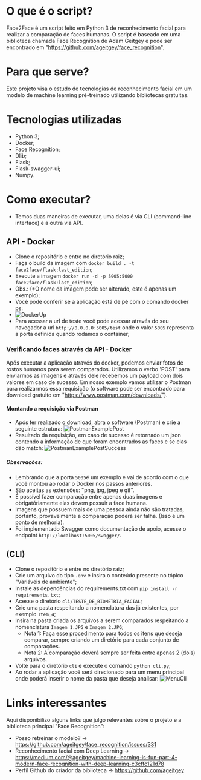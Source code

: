 # O que é o script?
Face2Face é um script feito em Python 3 de reconhecimento facial para realizar a comparação de faces humanas. 
O script é baseado em uma biblioteca chamada Face Recognition de Adam Geitgey e pode ser encontrado em "https://github.com/ageitgey/face_recognition".

# Para que serve?
Este projeto visa o estudo de tecnologias de reconhecimento facial em um modelo de machine learning pré-treinado utilizando bibliotecas gratuitas.

# Tecnologias utilizadas
* Python 3;
* Docker;
* Face Recognition;
* Dlib;
* Flask;
* Flask-swagger-ui;
* Numpy.


# Como executar?
 - Temos duas maneiras de executar, uma delas é via CLI (command-line interface) e a outra via API.

## API - Docker
 * Clone o repositório e entre no diretório raiz;
 * Faça o build da imagem com `docker build . -t face2face/flask:last_edition`;
 * Execute a imagem `docker run -d -p 5005:5000 face2face/flask:last_edition`;
 * Obs.: (*O nome da imagem pode ser alterado, este é apenas um exemplo);
 * Você pode conferir se a aplicação está de pé com o comando docker ps:
 * ![DockerUp](https://media.githubusercontent.com/media/jeanazuos/Face2Face/master/static/doc_media/docker_up.png)
 * Para acessar a url de teste você pode acessar através do seu navegador a url `http://0.0.0.0:5005/test` onde o valor `5005` representa a porta definida quando rodamos o container;

### Verificando faces através da API - Docker
 Após executar a aplicação através do docker, podemos enviar fotos de rostos humanos para serem comparados.
 Utilizamos o verbo 'POST' para enviarmos as imagens e através dele recebemos um payload com dois valores em caso de sucesso. Em nosso exemplo vamos utilizar o Postman para realizarmos essa requisição (o software pode ser encontrado para download gratuito em "https://www.postman.com/downloads/").
#### Montando a requisição via Postman
* Após ter realizado o download, abra o software (Postman) e crie a seguinte estrutura:
![PostmanExamplePost](https://media.githubusercontent.com/media/jeanazuos/Face2Face/master/static/doc_media/postman_post_example.png)
* Resultado da requisição, em caso de sucesso é retornado um json contendo a informação de que foram encontrados as faces e se elas dão match:
![PostmanExamplePostSuccess](https://media.githubusercontent.com/media/jeanazuos/Face2Face/master/static/doc_media/postman_post_result.png)

##### Observações:
* Lembrando que a porta `5005`é um exemplo e vai de acordo com o que você montou ao rodar o Docker nos passos anteriores.
* São aceitas as extensões: "png, jpg, jpeg e gif".
* É possível fazer comparação entre apenas duas imagens e obrigatóriamente elas devem possuir a face humana.
* Imagens que possuem mais de uma pessoa ainda não são tratadas, portanto, provavelmente a comparação poderá ser falha. (Isso é um ponto de melhoria).
* Foi implementado Swagger como documentação de apoio, acesse o endpoint `http://localhost:5005/swagger/`.
 
## (CLI)
 * Clone o repositório e entre no diretório raiz;
 * Crie um arquivo do tipo `.env` e insira o conteúdo presente no tópico "Variáveis de ambiente";
 * Instale as dependências do requirements.txt com `pip install -r requirements.txt`;
 * Acesse o diretório `cli/TESTE_DE_BIOMETRIA_FACIAL`;
 * Crie uma pasta respeitando a nomenclatura das já existentes, por exemplo `Item_4`;
 * Insira na pasta criada os arquivos a serem comparados respeitando a nomenclatura `Imagem_1.JPG` e `Imagem_2.JPG`;
   - Nota 1: Faça esse procedimento para todos os itens que deseja comparar, sempre criando um diretório para cada conjunto de comparações.
   - Nota 2: A comparação deverá sempre ser feita entre apenas 2 (dois) arquivos.
 * Volte para o diretório `cli` e execute o comando `python cli.py`;
 * Ao rodar a aplicação você será direcionado para um menu principal onde poderá inserir o nome da pasta que deseja analisar:
    ![MenuCli](https://media.githubusercontent.com/media/jeanazuos/Face2Face/cli/static/doc_media/run_cli.gif)

# Links interessantes
Aqui disponibilizo alguns links que julgo relevantes sobre o projeto e a biblioteca principal "Face Recognition":
- Posso retreinar o modelo? -> https://github.com/ageitgey/face_recognition/issues/331
- Reconhecimento facial com Deep Learning -> https://medium.com/@ageitgey/machine-learning-is-fun-part-4-modern-face-recognition-with-deep-learning-c3cffc121d78
- Perfil Github do criador da biblioteca -> https://github.com/ageitgey
